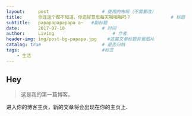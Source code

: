 ```yaml
---
layout:     post                    # 使用的布局（不需要改）
title:      你连这个都不知道，你还好意思每天啪啪啪吗？               # 标题 
subtitle:   papapapapapapa a~   #副标题
date:       2017-07-10              # 时间
author:     Living                      # 作者
header-img: img/post-bg-papapa.jpg    #这篇文章标题背景图片
catalog: true                       # 是否归档
tags:                               #标签
    - 生活
---
```


## Hey
>这是我的第一篇博客。

进入你的博客主页，新的文章将会出现在你的主页上.
